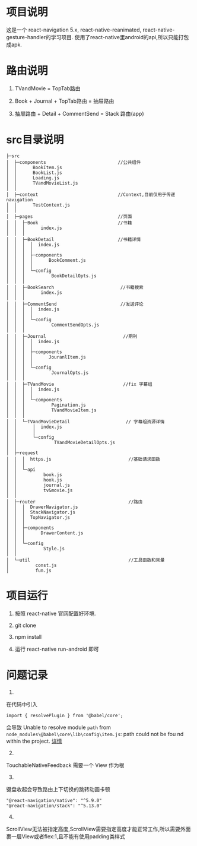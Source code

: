 # 项目说明
  这是一个 react-navigation 5.x, react-native-reanimated, react-native-gesture-handler的学习项目.
  使用了react-native里android的api,所以只能打包成apk.
  
# 路由说明
  1. TVandMovie = TopTab路由

  2. Book + Journal + TopTab路由  = 抽屉路由

  3. 抽屉路由 + Detail + CommentSend = Stack 路由(app)

# src目录说明 
  ```
  ├─src
  │  ├─components                           //公共组件
  │  │      BookItem.js
  │  │      BookList.js
  │  │      Loading.js
  │  │      TVandMovieList.js
  │  │      
  │  ├─context                              //Context,目前仅用于传递navigation
  │  │      TestContext.js
  │  │      
  │  ├─pages                                //页面
  │  │  ├─Book                              //书籍
  │  │  │      index.js
  │  │  │      
  │  │  ├─BookDetail                        //书籍详情
  │  │  │  │  index.js
  │  │  │  │  
  │  │  │  ├─components                     
  │  │  │  │      BookComment.js
  │  │  │  │      
  │  │  │  └─config
  │  │  │          BookDetailOpts.js
  │  │  │          
  │  │  ├─BookSearch                         //书籍搜索
  │  │  │      index.js
  │  │  │      
  │  │  ├─CommentSend                        //发送评论
  │  │  │  │  index.js
  │  │  │  │  
  │  │  │  └─config
  │  │  │          CommentSendOpts.js
  │  │  │          
  │  │  ├─Journal                             //期刊
  │  │  │  │  index.js
  │  │  │  │  
  │  │  │  ├─components
  │  │  │  │      JouranlItem.js
  │  │  │  │      
  │  │  │  └─config
  │  │  │          JournalOpts.js
  │  │  │          
  │  │  ├─TVandMovie                          //fix 字幕组
  │  │  │  │  index.js
  │  │  │  │  
  │  │  │  └─components
  │  │  │          Pagination.js
  │  │  │          TVandMovieItem.js
  │  │  │          
  │  │  └─TVandMovieDetail                     // 字幕组资源详情
  │  │      │  index.js
  │  │      │  
  │  │      └─config
  │  │              TVandMovieDetailOpts.js
  │  │              
  │  ├─request                          
  │  │  │  https.js                             //基础请求函数
  │  │  │  
  │  │  └─api
  │  │          book.js
  │  │          hook.js
  │  │          journal.js
  │  │          tv&movie.js
  │  │          
  │  ├─router                                   //路由
  │  │  │  DrawerNavigator.js
  │  │  │  StackNavigator.js
  │  │  │  TopNavigator.js
  │  │  │  
  │  │  ├─components
  │  │  │      DrawerContent.js
  │  │  │      
  │  │  └─config
  │  │          Style.js
  │  │          
  │  └─util                                     //工具函数和常量
  │          const.js
  │          fun.js
  ``` 
  
# 项目运行
  1. 按照 react-native 官网配置好环境.
  
  2. git clone
  
  3. npm install
  
  4. 运行 react-native run-android 即可

# 问题记录
  1.

  在代码中引入 
  ```
  import { resolvePlugin } from '@babel/core';
  ```
  会导致
  Unable to resolve module `path` from `node_modules\@babel\core\lib\config\item.js`: path could not be fou nd within the project.
  [详情](https://github.com/facebook/react-native/issues/28624)

  2.

  TouchableNativeFeedback 需要一个 View 作为根

  3.

  键盘收起会导致路由上下切换的跳转动画卡顿
  ```
  "@react-navigation/native": "^5.9.0"
  "@react-navigation/stack": "^5.13.0"
  ```

  4.

  ScrollView无法被指定高度,ScrollView需要指定高度才能正常工作,所以需要外面裹一层View或者flex:1,且不能有使用padding类样式